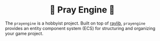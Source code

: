 <h1 align="center">
  🙏 Pray Engine 🙏
</h1>

The `prayengine` is a hobbyist project. Built on top of [raylib](https://github.com/raysan5/raylib), `prayengine` provides an entity component system (ECS) for structuring and organizing your game project.  
